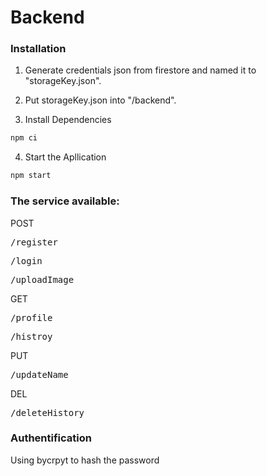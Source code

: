 # Backend

### Installation

1. Generate credentials json from firestore and named it to "storageKey.json".

2. Put storageKey.json into "/backend".

3. Install Dependencies
```sh
npm ci
```

4. Start the Apllication
```sh
npm start
```


### The service available:

POST
<pre>/register</pre>
<pre>/login</pre>
<pre>/uploadImage</pre>

GET
<pre>/profile</pre>
<pre>/histroy</pre>

PUT
<pre>/updateName</pre>

DEL
<pre>/deleteHistory</pre>

### Authentification
Using bycrpyt to hash the password

